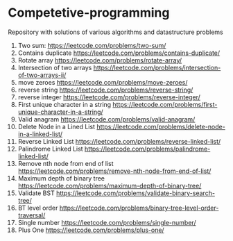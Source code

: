 # Competetive-programming
Repository with solutions of various algorithms and datastructure problems


1. Two sum: https://leetcode.com/problems/two-sum/
2. Contains duplicate https://leetcode.com/problems/contains-duplicate/
3. Rotate array https://leetcode.com/problems/rotate-array/
4. Intersection of two arrays https://leetcode.com/problems/intersection-of-two-arrays-ii/
5. move zeroes https://leetcode.com/problems/move-zeroes/
6. reverse string https://leetcode.com/problems/reverse-string/
7. reverse integer https://leetcode.com/problems/reverse-integer/
8. First unique character in a string https://leetcode.com/problems/first-unique-character-in-a-string/
9. Valid anagram https://leetcode.com/problems/valid-anagram/
10. Delete Node in a Lined List https://leetcode.com/problems/delete-node-in-a-linked-list/
11. Reverse Linked List https://leetcode.com/problems/reverse-linked-list/
12. Palindrome Linked List https://leetcode.com/problems/palindrome-linked-list/
13. Remove nth node from end of list https://leetcode.com/problems/remove-nth-node-from-end-of-list/
14. Maximum depth of binary tree https://leetcode.com/problems/maximum-depth-of-binary-tree/
15. Validate BST https://leetcode.com/problems/validate-binary-search-tree/
16. BT level order https://leetcode.com/problems/binary-tree-level-order-traversal/
17. Single number https://leetcode.com/problems/single-number/
18. Plus One https://leetcode.com/problems/plus-one/